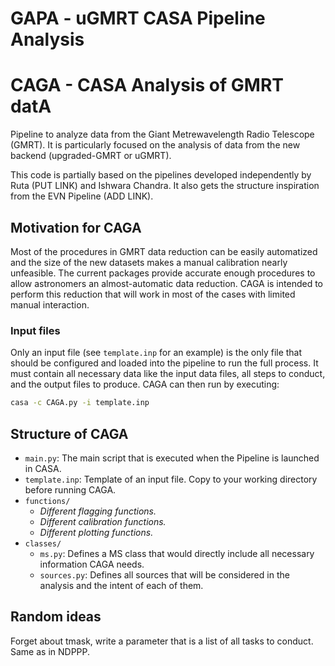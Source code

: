 # GAPA - uGMRT CASA Pipeline Analysis
# CAGA - CASA Analysis of GMRT datA


Pipeline to analyze data from the Giant Metrewavelength Radio Telescope (GMRT). It is particularly focused on the analysis of data from the new backend (upgraded-GMRT or uGMRT).



<!-- ## Acknowledgements -->

This code is partially based on the pipelines developed independently by Ruta (PUT LINK) and Ishwara Chandra. It also gets the structure inspiration from the EVN Pipeline (ADD LINK).


##  Motivation for CAGA

Most of the procedures in GMRT data reduction can be easily automatized and the size of the new datasets makes a manual calibration nearly unfeasible. The current packages provide accurate enough procedures to allow astronomers an almost-automatic data reduction. CAGA is intended to perform this reduction that will work in most of the cases with limited manual interaction.


### Input files

Only an input file (see `template.inp` for an example) is the only file that should be configured and loaded into the pipeline to run the full process. It must contain all necessary data like the input data files, all steps to conduct, and the output files to produce.
CAGA can then run by executing:

```bash
casa -c CAGA.py -i template.inp
```





## Structure of CAGA

- `main.py`: The main script that is executed when the Pipeline is launched in CASA.
- `template.inp`: Template of an input file. Copy to your working directory before running CAGA.
- `functions/`
    -  *Different flagging functions.*
    -  *Different calibration functions.*
    -  *Different plotting functions.*
- `classes/`
    - `ms.py`: Defines a MS class that would directly include all necessary information CAGA needs.
    - `sources.py`: Defines all sources that will be considered in the analysis and the intent of each of them.


## Random ideas

Forget about tmask, write a parameter that is a list of all tasks to conduct. Same as in NDPPP.


